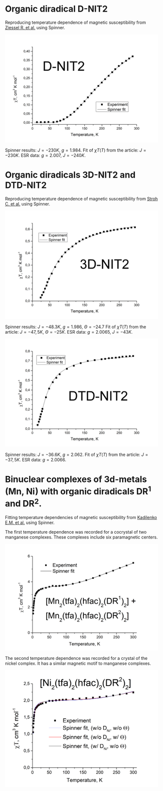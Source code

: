 # Organic diradical D-NIT2

Reproducing temperature dependence of magnetic susceptibility
from [Ziessel R. et al.](https://doi.org/10.1021/ja0305959)
using Spinner.

![D-NIT2](10.1021_ja0305959/d-nit2.png)

Spinner results: $J = -230 K$, $g = 1.984$.
Fit of $\chi T(T)$ from the article: $J = -230 K$.
ESR data: $g = 2.007$, $J = -240 K$.

# Organic diradicals 3D-NIT2 and DTD-NIT2

Reproducing temperature dependence of magnetic susceptibility from [Stroh C. et al.](https://doi.org/10.1039/B414284E)
using Spinner.

![3D-NIT2](10.1039_B414284E/3d-nit2.png)

Spinner results: $J = -48.3 K$, $g = 1.986$, $\Theta = -24.7$
Fit of $\chi T(T)$ from the article: $J = -47,5 K$, $\Theta = -25 K$.
ESR data: $g = 2.0065$, $J = -43 K$.

![DTD-NIT2](10.1039_B414284E/dtd-nit2.png)

Spinner results: $J = -36.6 K$, $g = 2.062$.
Fit of $\chi T(T)$ from the article: $J = -37,5 K$.
ESR data: $g = 2.0066$.

# Binuclear complexes of 3d-metals (Mn, Ni) with organic diradicals DR$^1$ and DR$^2$.

Fitting temperature dependencies of magnetic susceptibility
from [Kadilenko E.M. et al.](https://doi.org/10.1039/d0dt03184d)
using Spinner.

The first temperature dependence was recorded for a cocrystal of two manganese complexes.
These complexes include six paramagnetic centers.

![manganese-cocrystal](10.1039_D0DT03184D/manganese_cocrystal.png)

The second temperature dependence was recorded for a crystal of the nickel complex.
It has a similar magnetic motif to manganese complexes.

![nickel-crystal](10.1039_D0DT03184D/nickel_crystal.png)